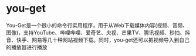# you-get 

You-Get是一个很小的命令行实用程序，用于从Web下载媒体内容(视频、音频、图像)，支持YouTube、哔哩哔哩、爱奇艺、央视、芒果TV、腾讯视频、秒拍、抖音、快手、网易等几十种网站视频下载。同时，you-get还可以把视频导入到自己的播放器进行播放